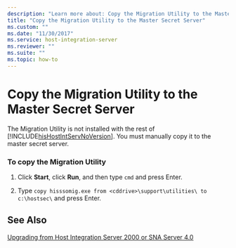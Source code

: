 ```yaml
---
description: "Learn more about: Copy the Migration Utility to the Master Secret Server"
title: "Copy the Migration Utility to the Master Secret Server"
ms.custom: ""
ms.date: "11/30/2017"
ms.service: host-integration-server
ms.reviewer: ""
ms.suite: ""
ms.topic: how-to
---
```

# Copy the Migration Utility to the Master Secret Server
The Migration Utility is not installed with the rest of [!INCLUDE[hisHostIntServNoVersion](../includes/hishostintservnoversion-md.md)]. You must manually copy it to the master secret server.  
  
### To copy the Migration Utility  
  
1.  Click **Start**, click **Run**, and then type `cmd` and press Enter.  
  
2.  Type `copy hisssomig.exe from <cddrive>\support\utilities\ to c:\hostsec\` and press Enter.  
  
## See Also  
 [Upgrading from Host Integration Server 2000 or SNA Server 4.0](../esso/upgrading-from-host-integration-server-2000-or-sna-server-4-0.md)
